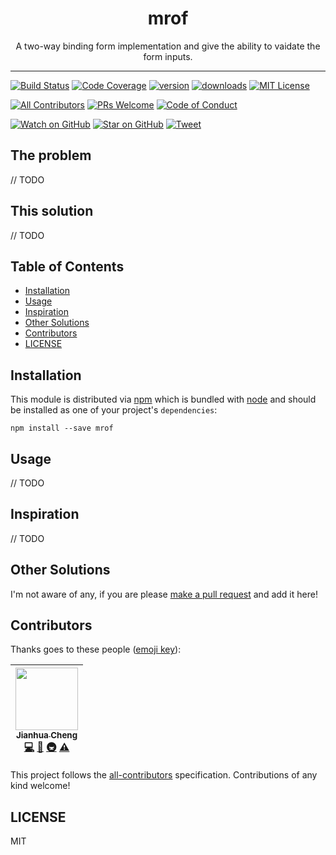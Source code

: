<div align="center">
<h1>mrof</h1>

<p>A two-way binding form implementation and give the ability to vaidate the form inputs.</p>
</div>

<hr />

[![Build Status][build-badge]][build]
[![Code Coverage][coverage-badge]][coverage]
[![version][version-badge]][package]
[![downloads][downloads-badge]][npmtrends]
[![MIT License][license-badge]][license]

[![All Contributors](https://img.shields.io/badge/all_contributors-1-orange.svg?style=flat-square)](#contributors)
[![PRs Welcome][prs-badge]][prs]
[![Code of Conduct][coc-badge]][coc]

[![Watch on GitHub][github-watch-badge]][github-watch]
[![Star on GitHub][github-star-badge]][github-star]
[![Tweet][twitter-badge]][twitter]

## The problem

// TODO

## This solution

// TODO

## Table of Contents

<!-- START doctoc generated TOC please keep comment here to allow auto update -->

<!-- DON'T EDIT THIS SECTION, INSTEAD RE-RUN doctoc TO UPDATE -->

* [Installation](#installation)
* [Usage](#usage)
* [Inspiration](#inspiration)
* [Other Solutions](#other-solutions)
* [Contributors](#contributors)
* [LICENSE](#license)

<!-- END doctoc generated TOC please keep comment here to allow auto update -->

## Installation

This module is distributed via [npm][npm] which is bundled with [node][node] and
should be installed as one of your project's `dependencies`:

```
npm install --save mrof
```

## Usage

// TODO

## Inspiration

// TODO

## Other Solutions

I'm not aware of any, if you are please [make a pull request][prs] and add it
here!

## Contributors

Thanks goes to these people ([emoji key][emojis]):

<!-- ALL-CONTRIBUTORS-LIST:START - Do not remove or modify this section -->

<!-- prettier-ignore -->
| [<img src="https://avatars.githubusercontent.com/u/10795207?v=3" width="100px;"/><br /><sub><b>Jianhua Cheng</b></sub>](https://chengjianhua.com)<br />[💻](https://github.com/chengjianhua/mrof/commits?author=chengjianhua "Code") [📖](https://github.com/chengjianhua/mrof/commits?author=chengjianhua "Documentation") [🚇](#infra-chengjianhua "Infrastructure (Hosting, Build-Tools, etc)") [⚠️](https://github.com/chengjianhua/mrof/commits?author=chengjianhua "Tests") |
| :---: |

<!-- ALL-CONTRIBUTORS-LIST:END -->

This project follows the [all-contributors][all-contributors] specification.
Contributions of any kind welcome!

## LICENSE

MIT

[npm]: https://www.npmjs.com/
[node]: https://nodejs.org
[build-badge]: https://img.shields.io/travis/chengjianhua/mrof.svg?style=flat-square
[build]: https://travis-ci.org/chengjianhua/mrof
[coverage-badge]: https://img.shields.io/codecov/c/github/chengjianhua/mrof.svg?style=flat-square
[coverage]: https://codecov.io/github/chengjianhua/mrof
[version-badge]: https://img.shields.io/npm/v/mrof.svg?style=flat-square
[package]: https://www.npmjs.com/package/mrof
[downloads-badge]: https://img.shields.io/npm/dm/mrof.svg?style=flat-square
[npmtrends]: http://www.npmtrends.com/mrof
[license-badge]: https://img.shields.io/npm/l/mrof.svg?style=flat-square
[license]: https://github.com/chengjianhua/mrof/blob/master/LICENSE
[prs-badge]: https://img.shields.io/badge/PRs-welcome-brightgreen.svg?style=flat-square
[prs]: http://makeapullrequest.com
[donate-badge]: https://img.shields.io/badge/$-support-green.svg?style=flat-square
[coc-badge]: https://img.shields.io/badge/code%20of-conduct-ff69b4.svg?style=flat-square
[coc]: https://github.com/chengjianhua/mrof/blob/master/other/CODE_OF_CONDUCT.md
[github-watch-badge]: https://img.shields.io/github/watchers/chengjianhua/mrof.svg?style=social
[github-watch]: https://github.com/chengjianhua/mrof/watchers
[github-star-badge]: https://img.shields.io/github/stars/chengjianhua/mrof.svg?style=social
[github-star]: https://github.com/chengjianhua/mrof/stargazers
[twitter]: https://twitter.com/intent/tweet?text=Check%20out%20mrof%20by%20%40chengjianhua%20https%3A%2F%2Fgithub.com%2Fchengjianhua%2Fmrof%20%F0%9F%91%8D
[twitter-badge]: https://img.shields.io/twitter/url/https/github.com/chengjianhua/mrof.svg?style=social
[emojis]: https://github.com/chengjianhua/all-contributors#emoji-key
[all-contributors]: https://github.com/chengjianhua/all-contributors
